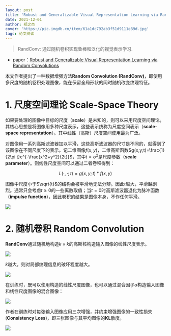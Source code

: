 ```yaml
---
layout: post
title: 'Robust and Generalizable Visual Representation Learning via Random Convolutions'
date: 2021-12-01
author: 郑之杰
cover: 'https://pic.imgdb.cn/item/61a1dc792ab3f51d9111e89d.jpg'
tags: 论文阅读
---
```


> RandConv: 通过随机卷积实现鲁棒和泛化的视觉表示学习.

- paper：[Robust and Generalizable Visual Representation Learning via Random Convolutions](https://arxiv.org/abs/1805.09501)

本文作者提出了一种数据增强方法**Random Convolution (RandConv)**，即使用多尺度的随机卷积处理图像，能在保留全局形状的同时随机改变纹理特征。

# 1. 尺度空间理论 Scale-Space Theory

如果要处理的图像中目标的尺度（**scale**）是未知的，则可以采用尺度空间理论。其核心思想是将图像用多种尺度表示，这些表示统称为尺度空间表示（**scale-space representation**）。其中线性（高斯）尺度空间使用最为广泛。

对图像用一系列高斯滤波器加以平滑，这些高斯滤波器的尺寸是不同的，就得到了该图像在不同尺度下的表示。记二维图像$f(x,y)$，二维高斯函数$g(x,y;t)=\frac{1}{2\pi t}e^{-\frac{x^2+y^2}{2t}}$，其中$t=\sigma^2$是尺度参数（**scale parameter**）。则线性尺度空间可以通过二者卷积得到：

$$ L(\cdot,\cdot;t) = g(x,y;t) * f(x,y) $$

图像中尺度小于$\sqrt{t}$的结构会被平滑地无法分辨。因此$t$越大，平滑越剧烈。通常只会考虑$t\geq 0$的一些离散取值；当$t=0$时高斯滤波器退化为脉冲函数（**impulse function**），因此卷积的结果是图像本身，不作任何平滑。

![](https://pic.imgdb.cn/item/63b27e0b5d94efb26fe17f12.jpg)

# 2. 随机卷积 Random Convolution

**RandConv**通过随机地构造$k \times k$的高斯核构造输入图像的线性尺度表示。

![](https://pic.imgdb.cn/item/63b28f9a5d94efb26ff8b31b.jpg)

$k$越大，则对局部纹理信息的破坏程度越大。

![](https://pic.imgdb.cn/item/63b290215d94efb26ff96e89.jpg)

在训练时，既可以使用构造的线性尺度图像，也可以通过混合因子$\alpha$构造输入图像和线性尺度图像的混合图像：

![](https://pic.imgdb.cn/item/63b290675d94efb26ff9c654.jpg)

作者在训练时对每张输入图像应用三次增强，并约束增强图像的一致性损失(**Consistency Loss**)，即三张图像与其平均图像的**KL**散度。

![](https://pic.imgdb.cn/item/63b290965d94efb26ffa013a.jpg)